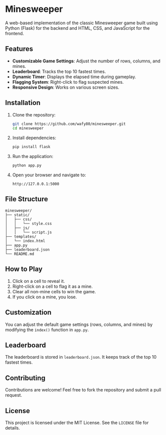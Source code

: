# Minesweeper

A web-based implementation of the classic Minesweeper game built using Python (Flask) for the backend and HTML, CSS, and JavaScript for the frontend.

## Features

- **Customizable Game Settings**: Adjust the number of rows, columns, and mines.
- **Leaderboard**: Tracks the top 10 fastest times.
- **Dynamic Timer**: Displays the elapsed time during gameplay.
- **Flagging System**: Right-click to flag suspected mines.
- **Responsive Design**: Works on various screen sizes.

## Installation

1. Clone the repository:
   ```bash
   git clone https://github.com/wafy80/minesweeper.git
   cd minesweeper
   ```

2. Install dependencies:
   ```bash
   pip install flask
   ```

3. Run the application:
   ```bash
   python app.py
   ```

4. Open your browser and navigate to:
   ```
   http://127.0.0.1:5000
   ```

## File Structure

```
minesweeper/
├── static/
│   ├── css/
│   │   └── style.css
│   ├── js/
│   │   └── script.js
├── templates/
│   └── index.html
├── app.py
├── leaderboard.json
└── README.md
```

## How to Play

1. Click on a cell to reveal it.
2. Right-click on a cell to flag it as a mine.
3. Clear all non-mine cells to win the game.
4. If you click on a mine, you lose.

## Customization

You can adjust the default game settings (rows, columns, and mines) by modifying the `index()` function in `app.py`.

## Leaderboard

The leaderboard is stored in `leaderboard.json`. It keeps track of the top 10 fastest times.

## Contributing

Contributions are welcome! Feel free to fork the repository and submit a pull request.

## License

This project is licensed under the MIT License. See the `LICENSE` file for details.